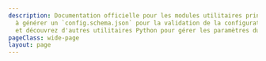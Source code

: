 ```yaml
---
description: Documentation officielle pour les modules utilitaires principaux d'OpenTicketAI. Apprenez
  à générer un `config.schema.json` pour la validation de la configuration et l'autocomplétion,
  et découvrez d'autres utilitaires Python pour gérer les paramètres du projet.
pageClass: wide-page
layout: page
---
```

<CodeDocumentation parentPackageId="src.ce.core.util" show-all-classes show-all-functions />